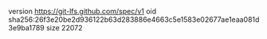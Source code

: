 version https://git-lfs.github.com/spec/v1
oid sha256:26f3e20be2d936122b63d283886e4663c5e1583e02677ae1eaa081d3e9ba1789
size 22072
